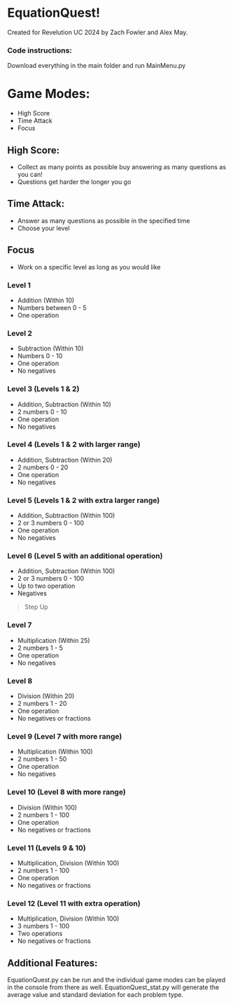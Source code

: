 # EquationQuest!
Created for Revelution UC 2024 by Zach Fowler and Alex May.

### Code instructions:
Download everything in the main folder and run MainMenu.py

# Game Modes:
- High Score
- Time Attack
- Focus

## High Score:
- Collect as many points as possible buy answering as many questions as you can!
- Questions get harder the longer you go

## Time Attack:
- Answer as many questions as possible in the specified time
- Choose your level

## Focus
- Work on a specific level as long as you would like

### Level 1
- Addition (Within 10)
- Numbers between 0 - 5
- One operation

### Level 2
- Subtraction (Within 10)
- Numbers 0 - 10
- One operation
- No negatives

### Level 3 (Levels 1 & 2)
- Addition, Subtraction (Within 10)
- 2 numbers 0 - 10
- One operation
- No negatives

### Level 4 (Levels 1 & 2 with larger range)
- Addition, Subtraction (Within 20)
- 2 numbers 0 - 20
- One operation
- No negatives

### Level 5 (Levels 1 & 2 with extra larger range)
- Addition, Subtraction (Within 100)
- 2 or 3 numbers 0 - 100
- One operation
- No negatives

### Level 6 (Level 5 with an additional operation)
- Addition, Subtraction (Within 100)
- 2 or 3 numbers 0 - 100
- Up to two operation
- Negatives

> Step Up

### Level 7
- Multiplication (Within 25)
- 2 numbers 1 - 5
- One operation
- No negatives

### Level 8 
- Division (Within 20)
- 2 numbers 1 - 20
- One operation
- No negatives or fractions

### Level 9 (Level 7 with more range)
- Multiplication (Within 100)
- 2 numbers 1 - 50
- One operation
- No negatives

### Level 10 (Level 8 with more range)
- Division (Within 100)
- 2 numbers 1 - 100
- One operation
- No negatives or fractions

### Level 11 (Levels 9 & 10)
- Multiplication, Division (Within 100)
- 2 numbers 1 - 100
- One operation
- No negatives or fractions

### Level 12 (Level 11 with extra operation)
- Multiplication, Division (Within 100)
- 3 numbers 1 - 100
- Two operations
- No negatives or fractions

## Additional Features:
EquationQuest.py can be run and the individual game modes can be played in the console from there as well.
EquationQuest_stat.py will generate the average value and standard deviation for each problem type.
